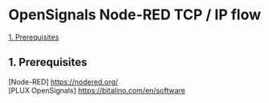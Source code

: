 # OpenSignals Node-RED TCP / IP flow

[1. Prerequisites](#req)  

##  1. Prerequisites <a name="req"></a>
[Node-RED] https://nodered.org/  
[PLUX OpenSignals] https://bitalino.com/en/software  

